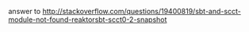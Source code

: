 answer to http://stackoverflow.com/questions/19400819/sbt-and-scct-module-not-found-reaktorsbt-scct0-2-snapshot